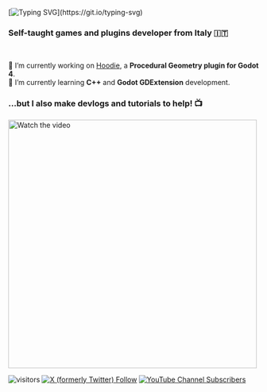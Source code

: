 [![Typing SVG](https://readme-typing-svg.demolab.com?font=Fira+Code&weight=600&size=40&pause=1000&color=0FC5C0&random=false&width=500&height=80&lines=Hi+there+%F0%9F%91%8B;Green+Crow+Dev+here!)](https://git.io/typing-svg)

<h3>Self-taught games and plugins developer from Italy 🇮🇹</h3>

<br>

🔭 I’m currently working on [Hoodie](https://github.com/GreenCrowDev/hoodie), a **Procedural Geometry plugin for Godot 4**.\
🌱 I’m currently learning **C++** and **Godot GDExtension** development.

<h3>...but I also make devlogs and tutorials to help! 📺</h3>
<div align="left">
<a href="https://www.youtube.com/watch?v=_GJQfH5vNs8&t">
  <img src="https://pbs.twimg.com/media/GDVpYKhXIAAOuok?format=jpg&name=large" alt="Watch the video" width="500">
</a>

![visitors](https://visitor-badge.laobi.icu/badge?page_id=GreenCrowDev.GreenCrowDev)
[![X (formerly Twitter) Follow](https://img.shields.io/twitter/follow/GreenCrowDev)](https://twitter.com/GreenCrowDev)
[![YouTube Channel Subscribers](https://img.shields.io/youtube/channel/subscribers/UCGNcjhU_UiU4PKW3Ib2sg6g)](https://www.youtube.com/channel/UCGNcjhU_UiU4PKW3Ib2sg6g)
</div>

<!--
<h3>If you appreciate my work, consider buying me a coffee and help me go full-time! 👇</h3>

<div align="center">
<a href="https://www.buymeacoffee.com/greencrowdev"><img src="https://img.buymeacoffee.com/button-api/?text=Buy me a coffee&emoji=☕&slug=greencrowdev&button_colour=FFDD00&font_colour=000000&font_family=Poppins&outline_colour=000000&coffee_colour=ffffff" /></a>
</div>
-->

<!--
**GreenCrowDev/GreenCrowDev** is a ✨ _special_ ✨ repository because its `README.md` (this file) appears on your GitHub profile.

Here are some ideas to get you started:

- 🔭 I’m currently working on ...
- 🌱 I’m currently learning ...
- 👯 I’m looking to collaborate on ...
- 🤔 I’m looking for help with ...
- 💬 Ask me about ...
- 📫 How to reach me: ...
- 😄 Pronouns: ...
- ⚡ Fun fact: ...
-->
